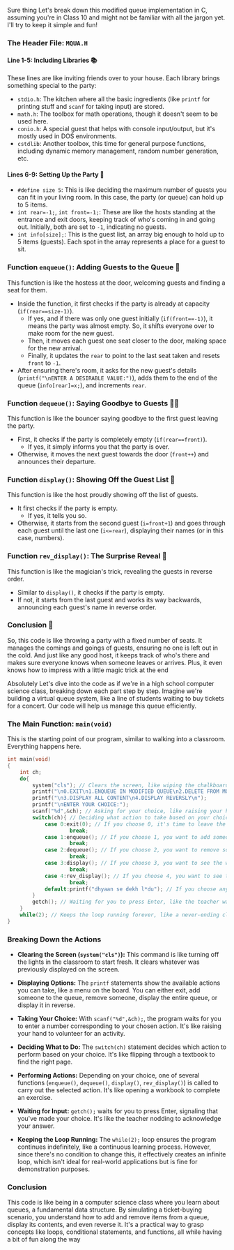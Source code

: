 Sure thing Let's break down this modified queue implementation in C, assuming you're in Class 10 and might not be familiar with all the jargon yet. I'll try to keep it simple and fun!

### The Header File: `MQUA.H`

#### Line 1-5: Including Libraries 📚

These lines are like inviting friends over to your house. Each library brings something special to the party:

-   `stdio.h`: The kitchen where all the basic ingredients (like `printf` for printing stuff and `scanf` for taking input) are stored.
-   `math.h`: The toolbox for math operations, though it doesn't seem to be used here.
-   `conio.h`: A special guest that helps with console input/output, but it's mostly used in DOS environments.
-   `cstdlib`: Another toolbox, this time for general purpose functions, including dynamic memory management, random number generation, etc.

#### Lines 6-9: Setting Up the Party 🎉

-   `#define size 5`: This is like deciding the maximum number of guests you can fit in your living room. In this case, the party (or queue) can hold up to 5 items.
-   `int rear=-1;`, `int front=-1;`: These are like the hosts standing at the entrance and exit doors, keeping track of who's coming in and going out. Initially, both are set to `-1`, indicating no guests.
-   `int info[size];`: This is the guest list, an array big enough to hold up to 5 items (guests). Each spot in the array represents a place for a guest to sit.

### Function `enqueue()`: Adding Guests to the Queue 🤝

This function is like the hostess at the door, welcoming guests and finding a seat for them.

-   Inside the function, it first checks if the party is already at capacity (`if(rear==size-1)`).
    -   If yes, and if there was only one guest initially (`if(front==-1)`), it means the party was almost empty. So, it shifts everyone over to make room for the new guest.
    -   Then, it moves each guest one seat closer to the door, making space for the new arrival.
    -   Finally, it updates the `rear` to point to the last seat taken and resets `front` to `-1`.
-   After ensuring there's room, it asks for the new guest's details (`printf("\nENTER A DESIRABLE VALUE:")`), adds them to the end of the queue (`info[rear]=x;`), and increments `rear`.

### Function `dequeue()`: Saying Goodbye to Guests 🙋‍♂️

This function is like the bouncer saying goodbye to the first guest leaving the party.

-   First, it checks if the party is completely empty (`if(rear==front)`).
    -   If yes, it simply informs you that the party is over.
-   Otherwise, it moves the next guest towards the door (`front++`) and announces their departure.

### Function `display()`: Showing Off the Guest List 🌟

This function is like the host proudly showing off the list of guests.

-   It first checks if the party is empty.
    -   If yes, it tells you so.
-   Otherwise, it starts from the second guest (`i=front+1`) and goes through each guest until the last one (`i<=rear`), displaying their names (or in this case, numbers).

### Function `rev_display()`: The Surprise Reveal 🔮

This function is like the magician's trick, revealing the guests in reverse order.

-   Similar to `display()`, it checks if the party is empty.
-   If not, it starts from the last guest and works its way backwards, announcing each guest's name in reverse order.

### Conclusion 🎈

So, this code is like throwing a party with a fixed number of seats. It manages the comings and goings of guests, ensuring no one is left out in the cold. And just like any good host, it keeps track of who's there and makes sure everyone knows when someone leaves or arrives. Plus, it even knows how to impress with a little magic trick at the end

Absolutely Let's dive into the code as if we're in a high school computer science class, breaking down each part step by step. Imagine we're building a virtual queue system, like a line of students waiting to buy tickets for a concert. Our code will help us manage this queue efficiently.

### The Main Function: `main(void)`

This is the starting point of our program, similar to walking into a classroom. Everything happens here.

```c
int main(void)
{
    int ch;
    do{
        system("cls"); // Clears the screen, like wiping the chalkboard clean
        printf("\n0.EXIT\n1.ENQUEUE IN MODIFIED QUEUE\n2.DELETE FROM MODIFIED QUEUE");
        printf("\n3.DISPLAY ALL CONTENT\n4.DISPLAY REVERSLY\n");
        printf("\nENTER YOUR CHOICE:");
        scanf("%d",&ch); // Asking for your choice, like raising your hand to answer a question
        switch(ch){ // Deciding what action to take based on your choice
            case 0:exit(0); // If you choose 0, it's time to leave the classroom
                    break;
            case 1:enqueue(); // If you choose 1, you want to add someone to the queue
                    break;
            case 2:dequeue(); // If you choose 2, you want to remove someone from the queue
                    break;
            case 3:display(); // If you choose 3, you want to see the whole queue
                    break;
            case 4:rev_display(); // If you choose 4, you want to see the queue in reverse
                    break;
            default:printf("dhyaan se dekh l*du"); // If you choose anything else, a friendly reminder to pay attention
        }
        getch(); // Waiting for you to press Enter, like the teacher waiting for you to finish speaking
    }
    while(2); // Keeps the loop running forever, like a never-ending class
}
```

### Breaking Down the Actions

-   **Clearing the Screen (`system("cls")`):** This command is like turning off the lights in the classroom to start fresh. It clears whatever was previously displayed on the screen.

-   **Displaying Options:** The `printf` statements show the available actions you can take, like a menu on the board. You can either exit, add someone to the queue, remove someone, display the entire queue, or display it in reverse.

-   **Taking Your Choice:** With `scanf("%d",&ch);`, the program waits for you to enter a number corresponding to your chosen action. It's like raising your hand to volunteer for an activity.

-   **Deciding What to Do:** The `switch(ch)` statement decides which action to perform based on your choice. It's like flipping through a textbook to find the right page.

-   **Performing Actions:** Depending on your choice, one of several functions (`enqueue()`, `dequeue()`, `display()`, `rev_display()`) is called to carry out the selected action. It's like opening a workbook to complete an exercise.

-   **Waiting for Input:** `getch();` waits for you to press Enter, signaling that you've made your choice. It's like the teacher nodding to acknowledge your answer.

-   **Keeping the Loop Running:** The `while(2);` loop ensures the program continues indefinitely, like a continuous learning process. However, since there's no condition to change this, it effectively creates an infinite loop, which isn't ideal for real-world applications but is fine for demonstration purposes.

### Conclusion

This code is like being in a computer science class where you learn about queues, a fundamental data structure. By simulating a ticket-buying scenario, you understand how to add and remove items from a queue, display its contents, and even reverse it. It's a practical way to grasp concepts like loops, conditional statements, and functions, all while having a bit of fun along the way
